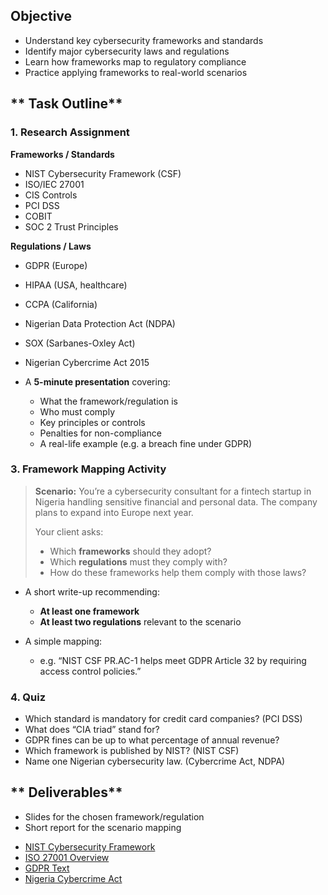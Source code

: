 ## Objective
- Understand key cybersecurity frameworks and standards
- Identify major cybersecurity laws and regulations
- Learn how frameworks map to regulatory compliance
- Practice applying frameworks to real-world scenarios



## ** Task Outline**

### **1. Research Assignment**


**Frameworks / Standards**

* NIST Cybersecurity Framework (CSF)
* ISO/IEC 27001
* CIS Controls
* PCI DSS
* COBIT
* SOC 2 Trust Principles

**Regulations / Laws**

* GDPR (Europe)
* HIPAA (USA, healthcare)
* CCPA (California)
* Nigerian Data Protection Act (NDPA)
* SOX (Sarbanes-Oxley Act)
* Nigerian Cybercrime Act 2015



* A **5-minute presentation** covering:

  * What the framework/regulation is
  * Who must comply
  * Key principles or controls
  * Penalties for non-compliance
  * A real-life example (e.g. a breach fine under GDPR)



### **3. Framework Mapping Activity**

> **Scenario:**
> You’re a cybersecurity consultant for a fintech startup in Nigeria handling sensitive financial and personal data. The company plans to expand into Europe next year.
>
> Your client asks:
>
> * Which **frameworks** should they adopt?
> * Which **regulations** must they comply with?
> * How do these frameworks help them comply with those laws?


* A short write-up recommending:

  * **At least one framework**
  * **At least two regulations** relevant to the scenario
* A simple mapping:

  * e.g. “NIST CSF PR.AC-1 helps meet GDPR Article 32 by requiring access control policies.”


### **4. Quiz**
- Which standard is mandatory for credit card companies? (PCI DSS)
- What does “CIA triad” stand for?
- GDPR fines can be up to what percentage of annual revenue?
- Which framework is published by NIST? (NIST CSF)
- Name one Nigerian cybersecurity law. (Cybercrime Act, NDPA)



## ** Deliverables**

- Slides for the chosen framework/regulation
- Short report for the scenario mapping



* [NIST Cybersecurity Framework](https://www.nist.gov/cyberframework)
* [ISO 27001 Overview](https://www.iso.org/isoiec-27001-information-security.html)
* [GDPR Text](https://gdpr-info.eu)
* [Nigeria Cybercrime Act](https://ictpolicy.org/nigerian-cybercrime-act-2015)


